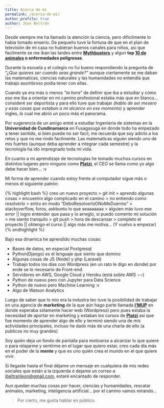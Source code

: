 ```yaml
---
title: Acerca de mí
permalink: /acerca-de-mi/
author_profile: true
author: Jhon Beltrán
---
```


Desde siempre me ha llamado la atención la ciencia, pero dificilmente lo habia tomado enserio. De pequeño tuve la fortuna de que en el plan de televisión de mi casa no hubieran buenos canales para niños, así que facilmente se me iban las tardes entre __[Mythbusters][Mythbusters_link]__ y algun __top [10 de animales][animal planet al extremo] o enfermedades peligrosas__.

Durante la escuela y el colegio no fui bueno respondiendo la pregunta de _“¿Que quieres ser cuando seas grande?”_ aunque ciertamente se me daban las matematicas, ciencias naturales y las humanidades no entendía que trabajo asombroso podia tener con ellas.

Cuando ya era más o menos _“la hora”_ de definir que iba a estudiar y cómo eso me iba a orientar en mi camino profesional estaba más que en blanco… consideré ser deportista y para ello tuve que trabajar _(hablo de ser mesero y esas cosas que estaban a mi alcance en ese momento)_ y aprender ingles, lo cual me abrió un poco más el panorama.

Por sugerencia de un amigo entré a estudiar Ingeniería de sistemas en la __Universidad de Cundinamarca__ en Fusagasugá en donde todo ha empezado a tener sentido, si bien puede no ser facil, me recuerda que soy adicto a los retos y que no me rindo facilmente. Las matematicas siguen siendo uno de mis fuertes (aunque deba aprender a integrar cada semestre) y la tecnología ha ido impregnado toda mi vida.

En cuanto a mi aprendizaje de tecnologías he tomado muchos cursos en distintos lugares pero ninguno como __[Platzi][platzi-link]__, el CEO se llama como yo algo debe hacer bien… :v

Mi forma de aprender cuando estoy frente al computador sigue más o menos el siguiente patrón:

{% highlight bash %}
creo un nuevo proyecto > git init > aprendo algunas cosas > encuentro algo complicado en el camino > no entiendo como resolverlo > entro en modo “DeboResolverloONoMeDuermo” > stackoverflow, foros, askbuntu lo que seaaaaaaa > alguien más tuvo ese error || logro entender que pasa y lo arreglo, si puedo comento mi solución > me siento tranquilo > git push > hora de descansar > completo el proyecto || obtengo el curso || algo más me motiva… (Y vuelvo a empezar)
{% endhighlight %}


Bajo esa dinamica he aprendido muchas cosas:

* Bases de datos, en especial Postgresql
* Python(Django) es el lenguaje que siento que domino
* Algunas cosas de JS (Node) y php (Laravel)
* Trabajo todos los días con Wordpress (en un rato le digo en donde) por ende se lo necesario de Front-end.
* Servidores en AWS, Google Cloud y Heroku (está sobre AWS ¬¬)
* Python de nuevo pero con Jupyter para Data Science
* Python de nuevo pero Machine Learning :v
* Algo de Watson Analytics

Luego de saber que lo mio era la industra tec tuve la posibilidad de trabajar en una agencia de __marketing__ de la que aún hago parte llamada __[I’MUP][imup-link]__ en donde esperaba sólamente hacer web (Wordpress) pero pues estaba la necesidad de aportar en marketing y estaban los cursos de __[Platzi][platzi-link]__ así que fue momento de aprender algo de ello y terminó siendo una de mis actividades principales, incluso he dado más de una charla de ello (a publicos no muy grandes)

Soy quién deja un fondo de pantalla para motivarse a alcanzar lo que quiere o para relajarme y sentirme en el lugar que quiero estar, creo cada día más en el poder de la __mente__ y que es uno quién crea el mundo en el que quiere vivir.

Si llegaste hasta el final déjame un mensaje en cualquiera de mis redes sociales que están a la izquierda ó dejame un correo a [jbeltranleon@gmail.com][mail], estaré encantado de responder.

Aun quedan muchas cosas por hacer, ciencias y humanidades, rescatar animales, marketing, inteligencia artificial… por el camino vamos mirando...

> Por cierto, me gusta hablar en público.

[mail]: mailto:jbeltranleon@gmail.com
[Mythbusters_link]: discovery.com/tv-shows/mythbusters/
[animal planet al extremo]: https://www.animalplanet.com/tv-shows/the-most-extreme/
[platzi-link]: https://platzi.com
[imup-link]: http://imup.biz
